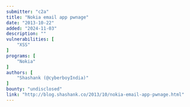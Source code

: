 ```yaml
---
submitter: "c2a"
title: "Nokia email app pwnage"
date: "2013-10-22"
added: "2024-11-03"
description: ""
vulnerabilities: [
    "XSS"
]
programs: [
    "Nokia"
]
authors: [
    "Shashank (@cyberboyIndia)"
]
bounty: "undisclosed"
link: "http://blog.shashank.co/2013/10/nokia-email-app-pwnage.html"
---
```




